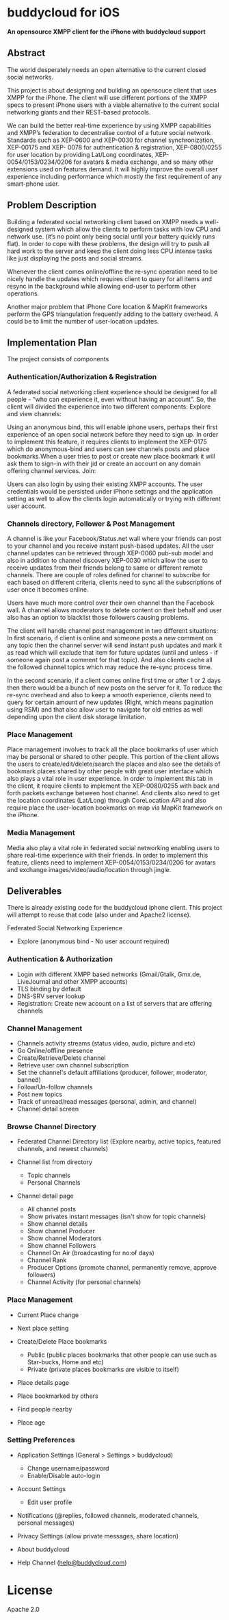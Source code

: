 buddycloud for iOS
=====================

**An opensource XMPP client for the iPhone with buddycloud support**

Abstract
--------

The world desperately needs an open alternative to the current closed
social networks.

This project is about designing and building an opensouce client that
uses XMPP for the iPhone. The client will use different portions of the
XMPP specs to present iPhone users with a viable alternative to the
current social networking giants and their REST-based protocols.

We can build the better real-time experience by using XMPP capabilities
and XMPP’s federation to decentralise control of a future social
network. Standards such as XEP-0600 and XEP-0030 for channel
synchronization, XEP-00175 and XEP- 0078 for authentication &
registration, XEP-0800/0255 for user location by providing Lat/Long
coordinates, XEP-0054/0153/0234/0206 for avatars & media exchange, and
so many other extensions used on features demand. It will highly improve
the overall user experience including performance which mostly the first
requirement of any smart-phone user.

Problem Description
-------------------

Building a federated social networking client based on XMPP needs a
well-designed system which allow the clients to perform tasks with low
CPU and network use. (it’s no point only being social until your battery
quickly runs flat). In order to cope with these problems, the design
will try to push all hard work to the server and keep the client doing
less CPU intense tasks like just displaying the posts and social
streams.

Whenever the client comes online/offline the re-sync operation need to
be nicely handle the updates which requires client to query for all
items and resync in the background while allowing end-user to perform
other operations.

Another major problem that iPhone Core location & MapKit frameworks
perform the GPS triangulation frequently adding to the battery overhead.
A could be to limit the number of user-location updates.

Implementation Plan
-------------------

The project consists of components

### Authentication/Authorization & Registration

A federated social networking client experience should be designed for
all people - “who can experience it, even without having an account”.
So, the client will divided the experience into two different
components: Explore and view channels:

Using an anonymous bind, this will enable iphone users, perhaps their
first experience of an open social network before they need to sign up.
In order to implement this feature, it requires clients to implement the
XEP-0175 which do anonymous-bind and users can see channels posts and
place bookmarks.When a user tries to post or create new place bookmark
it will ask them to sign-in with their jid or create an account on any
domain offering channel services. Join:

Users can also login by using their existing XMPP accounts. The user
credentials would be persisted under iPhone settings and the application
setting as well to allow the clients login automatically or trying with
different user account.

### Channels directory, Follower & Post Management

A channel is like your Facebook/Status.net wall where your friends can
post to your channel and you receive instant push-based updates. All the
user channel updates can be retrieved through XEP-0060 pub-sub model and
also in addition to channel discovery XEP-0030 which allow the user to
receive updates from their friends belong to same or different remote
channels. There are couple of roles defined for channel to subscribe for
each based on different criteria, clients need to sync all the
subscriptions of user once it becomes online.

Users have much more control over their own channel than the Facebook
wall. A channel allows moderators to delete content on their behalf and
user also has an option to blacklist those followers causing problems.

The client will handle channel post management in two different
situations: In first scenario, if client is online and someone posts a
new comment on any topic then the channel server will send instant push
updates and mark it as read which will exclude that item for future
updates (until and unless - if someone again post a comment for that
topic). And also clients cache all the followed channel topics which may
reduce the re-sync process time.

In the second scenario, if a client comes online first time or after 1
or 2 days then there would be a bunch of new posts on the server for it.
To reduce the re-sync overhead and also to keep a smooth experience,
clients need to query for certain amount of new updates (Right, which
means pagination using RSM) and that also allow user to navigate for old
entries as well depending upon the client disk storage limitation.

### Place Management

Place management involves to track all the place bookmarks of user which
may be personal or shared to other people. This portion of the client
allows the users to create/edit/delete/search the places and also see
the details of bookmark places shared by other people with great user
interface which also plays a vital role in user experience. In order to
implement this tab in the client, it require clients to implement the
XEP-0080/0255 with back and forth packets exchange between host channel.
And clients also need to get the location coordinates (Lat/Long) through
CoreLocation API and also require place the user-location bookmarks on
map via MapKit framework on the iPhone.

### Media Management

Media also play a vital role in federated social networking enabling
users to share real-time experience with their friends. In order to
implement this feature, clients need to implement
XEP-0054/0153/0234/0206 for avatars and exchange
images/video/audio/location through jingle.

Deliverables
------------

There is already existing code for the buddycloud iphone client. This
project will attempt to reuse that code (also under and Apache2
license).

Federated Social Networking Experience

-   Explore (anonymous bind - No user account required)

### Authentication & Authorization

-   Login with different XMPP based networks (Gmail/Gtalk, Gmx.de,
    LiveJournal and other XMPP accounts)
-   TLS binding by default
-   DNS-SRV server lookup
-   Registration: Create new account on a list of servers that are
    offering channels

### Channel Management

-   Channels activity streams (status video, audio, picture and etc)
-   Go Online/offline presence
-   Create/Retrieve/Delete channel
-   Retrieve user own channel subscription
-   Set the channel's default affiliations (producer, follower,
    moderator, banned)
-   Follow/Un-follow channels
-   Post new topics
-   Track of unread/read messages (personal, admin, and channel)
-   Channel detail screen

### Browse Channel Directory

-   Federated Channel Directory list (Explore nearby, active topics,
    featured channels, and newest channels)
-   Channel list from directory
    -   Topic channels
    -   Personal Channels

-   Channel detail page
    -   All channel posts
    -   Show privates instant messages (isn't show for topic channels)
    -   Show channel details
    -   Show channel Producer
    -   Show channel Moderators
    -   Show channel Followers
    -   Channel On Air (broadcasting for no:of days)
    -   Channel Rank
    -   Producer Options (promote channel, permanently remove, approve
        followers)
    -   Channel Activity (for personal channels)

### Place Management

-   Current Place change
-   Next place setting
-   Create/Delete Place bookmarks
    -   Public (public places bookmarks that other people can use such
        as Star-bucks, Home and etc)
    -   Private (private places bookmarks are visible to itself)

-   Place details page
-   Place bookmarked by others
-   Find people nearby
-   Place age

### Setting Preferences

-   Application Settings (General \> Settings \> buddycloud)
    -   Change username/password
    -   Enable/Disable auto-login

-   Account Settings
    -   Edit user profile

-   Notifications (@replies, followed channels, moderated channels,
    personal messages)
-   Privacy Settings (allow private messages, share location)
-   About buddycloud
-   Help Channel (help@buddycloud.com)

# License 

Apache 2.0


